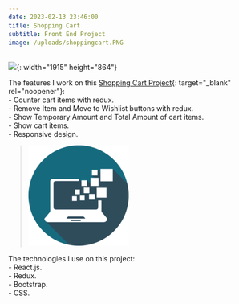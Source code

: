 ```yaml
---
date: 2023-02-13 23:46:00
title: Shopping Cart
subtitle: Front End Project
image: /uploads/shoppingcart.PNG
---
```

![](/uploads/shoppingcart1.PNG){: width="1915" height="864"}

The features I work on this [Shopping Cart Project](https://cart-shopping-redux.netlify.app/){: target="_blank" rel="noopener"}\:<br>\- Counter cart items with redux.<br>\- Remove Item and Move to Wishlist buttons with redux.<br>\- Show Temporary Amount and Total Amount of cart items.<br>\- Show cart items.<br>\- Responsive design.

> ![](/uploads/information-technology-icon-clipart-1-1-1.png)

The technologies I use on this project:<br>\- React.js.<br>\- Redux.<br>\- Bootstrap.<br>\- CSS.
